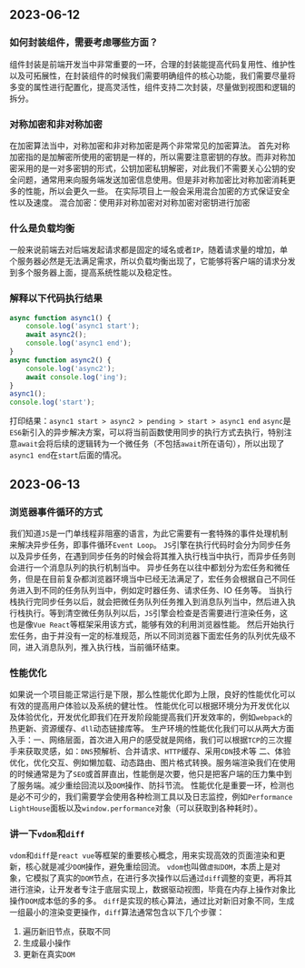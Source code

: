 ## 2023-06-12

### 如何封装组件，需要考虑哪些方面？

组件封装是前端开发当中非常重要的一环，合理的封装能提高代码复用性、维护性以及可拓展性，在封装组件的时候我们需要明确组件的核心功能，我们需要尽量将多变的属性进行配置化，提高灵活性，组件支持二次封装，尽量做到视图和逻辑的拆分。

### 对称加密和非对称加密

在加密算法当中，对称加密和非对称加密是两个非常常见的加密算法。
首先对称加密指的是加解密所使用的密钥是一样的，所以需要注意密钥的存放。而非对称加密采用的是一对多密钥的形式，公钥加密私钥解密，对此我们不需要关心公钥的安全问题，通常用来向服务端发送加密信息使用。但是非对称加密比对称加密消耗更多的性能，所以会更久一些。
在实际项目上一般会采用混合加密的方式保证安全性以及速度。
混合加密：使用非对称加密对对称加密对密钥进行加密

### 什么是负载均衡

一般来说前端去对后端发起请求都是固定的域名或者`IP`，随着请求量的增加，单个服务器必然是无法满足需求，所以负载均衡出现了，它能够将客户端的请求分发到多个服务器上面，提高系统性能以及稳定性。

### 解释以下代码执行结果

```javascript
async function async1() {
	console.log('async1 start');
	await async2();
	console.log('async1 end');
}
async function async2() {
	console.log('async2');
	await console.log('ing');
}
async1();
console.log('start');
```

打印结果：`async1 start > async2 > pending > start > async1 end`
`async`是`ES6`新引入的异步解决方案，可以将当前函数使用同步的执行方式去执行，特别注意`await`会将后续的逻辑转为一个微任务（不包括`await`所在语句），所以出现了`async1 end`在`start`后面的情况。

## 2023-06-13

### 浏览器事件循环的方式

我们知道`JS`是一门单线程非阻塞的语言，为此它需要有一套特殊的事件处理机制来解决异步任务，即事件循环`Event Loop`。
`JS`引擎在执行代码时会分为同步任务以及异步任务，在遇到同步任务的时候会将其推入执行栈当中执行，而异步任务则会进行一个消息队列的执行机制当中。
异步任务在以往中都划分为宏任务和微任务，但是在目前复杂都浏览器环境当中已经无法满足了，宏任务会根据自己不同任务进入到不同的任务队列当中，例如定时器任务、请求任务、IO 任务等。
当执行栈执行完同步任务以后，就会把微任务队列任务推入到消息队列当中，然后进入执行栈执行。等到清空微任务队列以后，`JS`引擎会检查是否需要进行渲染任务，这也是像`Vue React`等框架采用该方式，能够有效的利用浏览器性能。
然后开始执行宏任务，由于并没有一定的标准规范，所以不同浏览器下面宏任务的队列优先级不同，进入消息队列，推入执行栈，当前循环结束。

### 性能优化

如果说一个项目能正常运行是下限，那么性能优化即为上限，良好的性能优化可以有效的提高用户体验以及系统的健壮性。
性能优化可以根据环境分为开发优化以及体验优化，开发优化即我们在开发阶段能提高我们开发效率的，例如`webpack`的热更新、资源缓存、`dll`动态链接库等。
生产环境的性能优化我们可以从两大方面入手：一、网络层面，首次进入用户的感受就是网络，我们可以根据`TCP`的三次握手来获取灵感，如：`DNS`预解析、合并请求、`HTTP`缓存、采用`CDN`技术等
二、体验优化，优化交互、例如懒加载、动态路由、图片格式转换。服务端渲染我们在使用的时候通常是为了`SEO`或首屏直出，性能倒是次要，他只是把客户端的压力集中到了服务端。减少重绘回流以及`DOM`操作、防抖节流。
性能优化是重要一环，检测也是必不可少的，我们需要学会使用各种检测工具以及日志监控，例如`Performance LightHouse`面板以及`window.performance`对象（可以获取到各种耗时）。

### 讲一下`vdom`和`diff`

`vdom`和`diff`是`react vue`等框架的重要核心概念，用来实现高效的页面渲染和更新，核心就是减少`DOM`操作，避免重绘回流。
`vdom`也叫做`虚拟DOM`，本质上是对象，它模拟了真实的`DOM`节点，在进行多次操作以后通过`diff`调整的变更，再将其进行渲染，让开发者专注于底层实现上，数据驱动视图，毕竟在内存上操作对象比操作`DOM`成本低的多的多。
`diff`是实现的核心算法，通过比对新旧对象不同，生成一组最小的渲染变更操作，`diff`算法通常包含以下几个步骤：

>

1. 遍历新旧节点，获取不同
2. 生成最小操作
3. 更新在真实`DOM`
